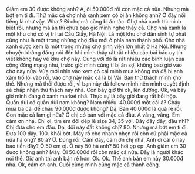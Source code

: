 Giảm em 30 được không anh? À, ôi 50.000đ rồi còn mặc cả nữa. Nhưng mà bớt em tí đi. Thử mặc cả chợ nhà xanh xem có bị ăn không anh? Ở đây nổi tiếng là như vậy. What? Đi chợ mà cũng bị ăn tắc. Chợ nhà xanh thì mình biết rồi, nhưng mà ăn thì chưa bao giờ mình nghe thấy cả. Chợ nhà xanh là một khu chợ có vị trí tại Cầu Giấy, Hà Nội. Là một khu chợ dân sinh tự phát cũng như là một trong những chợ đầu mối ở phía nam thành phố. Chợ nhà xanh được xem là một trong những chợ sinh viên lớn nhất ở Hà Nội. Nhưng chuyện không đáng nói đến khi mình thấy rất rất nhiều các bài báo uy tín viết không hay về khu chợ này. Cùng với đó là rất nhiều các bình luận của cộng đồng mạng như, trước giờ mình cũng tí bị ăn sợ, không bao giờ vào chợ này nữa. Vừa mới nhìn vào xem có cái mình mua không mà đã bị anh xăm trổ lôi vào rồi, vào chợ này mặc cả là bị Vãi. Bạn thử thách mình khó thế. Nhưng mà thôi được rồi, vì bạn này đã follow mình nên mình quyết định sẽ chấp nhận thử thách này nhá. Còn bây giờ thì ok, lên đường. Ok, và bây giờ mình đang ở xanh market nhá. Thực sự là bây giờ đang rất hồi hộp. Quần đùi có quần đùi nam không? Nam nhiều. 40.000đ một cái á? Cháu mua ba cái để cháu 90.000đ được không? Dạ. Bán 40.000đ là quá rẻ rồi. Con mặc cả làm gì nữa? Ở chị có bán với mặc cả đâu. À vâng, vâng. Em cảm ơn nhá. Chị ơi, tìm em đôi dép lê size 34, 35 với. Đây đây đây, đâu nhỉ? Chị đưa cho em đâu. Dạ, đôi này đắt không chị? 80. Nhưng mà bớt em tí đi. Đưa 100 đây. 100. Khỏi bớt. Mày rố cho nhanh nhẹn rồi còn cứ phải mặc cả nữa hả ông? 80 à? Ừ. Đúng rồi. Cầm đấy, cảm ơn chị nhá. Anh ơi cái ô này bao tiền đây? Ô 50 em ơi. Ô này 50 hả anh? 50 hơi ọp ẹp. Anh giảm em 30 được không anh? Mày. Ối 50.000đ rồi còn mặc cả nữa. Đấy là người khác nói thế. Giờ anh thì anh bán rẻ hơn. Ok. Ok. Thế anh bán em này 30.000đ nhá. Ok, cảm ơn anh. Cuối cùng mình cũng mặc cả thành công.